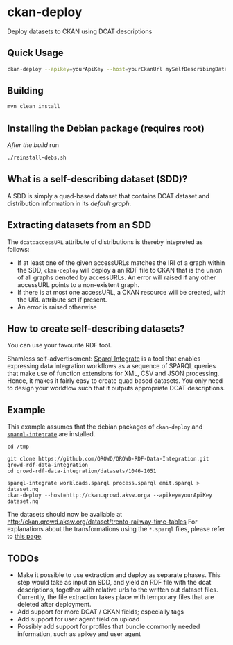 # ckan-deploy
Deploy datasets to CKAN using DCAT descriptions

## Quick Usage
```bash
ckan-deploy --apikey=yourApiKey --host=yourCkanUrl mySelfDescribingDataset.nq
```

## Building
```bash
mvn clean install
```

## Installing the Debian package (requires root)

*After the build* run

```bash
./reinstall-debs.sh
```


## What is a self-describing dataset (SDD)?
A SDD is simply a quad-based dataset that contains DCAT dataset and distribution information in its _default graph_.

## Extracting datasets from an SDD
The `dcat:accessURL` attribute of distributions is thereby intepreted as follows:
* If at least one of the given accessURLs matches the IRI of a graph within the SDD, `ckan-deploy` will deploy a an RDF file to CKAN that is the union of all graphs denoted by accessURLs. An error will raised if any other accessURL points to a non-existent graph.
* If there is at most one accessURL, a CKAN resource will be created, with the URL attribute set if present.
* An error is raised otherwise

## How to create self-describing datasets?
You can use your favourite RDF tool.

Shamless self-advertisement: [Sparql Integrate](https://github.com/SmartDataAnalytics/SparqlIntegrate) is a tool that enables expressing data integration workflows as a sequence of SPARQL queries that make use of function extensions for XML, CSV and JSON processing. Hence, it makes it fairly easy to  create quad based datasets. You only need to design your workflow such that it outputs appropriate DCAT descriptions.


## Example
This example assumes that the debian packages of `ckan-deploy` and [`sparql-integrate`](https://github.com/SmartDataAnalytics/SparqlIntegrate) are installed.


```
cd /tmp

git clone https://github.com/QROWD/QROWD-RDF-Data-Integration.git qrowd-rdf-data-integration
cd qrowd-rdf-data-integration/datasets/1046-1051

sparql-integrate workloads.sparql process.sparql emit.sparql > dataset.nq
ckan-deploy --host=http://ckan.qrowd.aksw.orga --apikey=yourApiKey dataset.nq
```

The datasets should now be available at http://ckan.qrowd.aksw.org/dataset/trento-railway-time-tables
For explanations about the transformations using the `*.sparql` files, please refer to [this page](https://github.com/QROWD/QROWD-RDF-Data-Integration/tree/master/datasets/1046-1051).

## TODOs

* Make it possible to use extraction and deploy as separate phases. This step would take as input an SDD, and yield an RDF file with the dcat descriptions, together with relative urls to the written out dataset files. Currently, the file extraction takes place with temporary files that are deleted after deployment.
* Add support for more DCAT / CKAN fields; especially tags
* Add support for user agent field on upload
* Possibly add support for profiles that bundle commonly needed information, such as apikey and user agent


